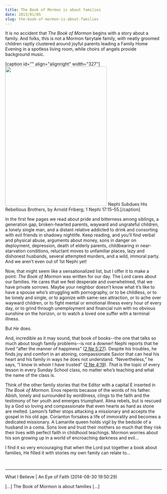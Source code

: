 ```yaml
---
title: The Book of Mormon is about families
date: 2013/01/05
slug: the-book-of-mormon-is-about-families
---
```


It is no accident that <em>The Book of Mormon</em> begins with a story about a family. And folks, this is not a Mormon fairytale family, with neatly groomed children raptly clustered around joyful parents leading a Family Home Evening in a spotless living room, while choirs of angels provide background music.

[caption id="" align="alignright" width="327"]<a href="https://www.lds.org/media-library/images/nephi-subdues-rebellious-brothers-39641?category=gospel-art/book-of-mormon&lang=eng"><img class="" src="http://media.ldscdn.org/images/media-library/gospel-art/book-of-mormon/nephi-subdues-rebellious-brothers-39641-gallery.jpg" alt="" width="327" height="447" /></a> Nephi Subdues His Rebellious Brothers, by Arnold Friberg; 1 Nephi 17:15–55.[/caption]

In the first few pages we read about pride and bitterness among siblings, a generation gap, broken-hearted parents, wayward and ungrateful children, a lonely single man, and a distant relative addicted to drink and consorting with evil friends in shadowy nightlife. Keep reading, and you’ll find verbal and physical abuse, arguments about money, sons in danger on deployment, depression, death of elderly parents, childbearing in near-starvation conditions, reluctant moves to unfamiliar places, lazy and dishonest husbands, several attempted murders, and a wild, immoral party. And we aren’t even out of 1st Nephi yet!

Now, that might seem like a sensationalized list, but I offer it to make a point: <em>The Book of Mormon</em> was written for our day. The Lord cares about our families. He cares that we feel desperate and overwhelmed, that we have private sorrows. Maybe your neighbor doesn’t know what it’s like to have a spouse who’s struggling with pornography, or to be childless, or to be lonely and single, or to agonize with same-sex attraction, or to ache over wayward children, or to fight mental or emotional illness every hour of every day, or to grind through unemployment and financial ruin with no obvious sunshine on the horizon, or to watch a loved one suffer with a terminal illness.

But <i>He</i> does.

And, incredible as it may sound, that book of books--the one that talks so much about tough family problems--is not a downer! Nephi reports that he lived “after the manner of happiness” (<a href="https://www.lds.org/scriptures/bofm/2-ne/5.27?lang=eng#26" target="_blank">2 Ne 5:27</a>). Despite his troubles, he finds joy and comfort in an atoning, compassionate Savior that can heal his heart and his family in ways he does not understand. “Nevertheless,” he says, “I know in whom I have trusted” (<a href="https://www.lds.org/scriptures/bofm/2-ne/4.19?lang=eng#16" target="_blank">2 Ne 4:19</a>). <i>That</i> is the topic of every lesson in every Sunday School class, no matter who’s teaching and what the name of the class is.

Think of the other family stories that the Editor with a capital E inserted in <em>The Book of Mormon</em>. Enos repents because of the words of his father. Abish, lonely and surrounded by wordliness, clings to the faith and the testimony of her youth and emerges triumphant. Alma rebels, but is rescued by a God so loving and compassionate that even hearts as hard as stone are melted. Lamoni’s father stops attacking a missionary and accepts the gospel in his old age. Corianton forsakes a life of immorality and becomes a dedicated missionary. A Lamanite queen holds vigil by the bedside of a husband in a coma. Sons love and trust their mothers so much that they risk their lives with perfect faith in childhood teachings. Mormon worries about his son growing up in a world of encroaching darkness and evil...

I find it so very encouraging that when the Lord put together a book about families, He filled it with stories my own family can relate to...

 

---

What I Believe | An Eye of Faith (2014-08-30 19:50:29)

[…] The Book of Mormon is about families […]